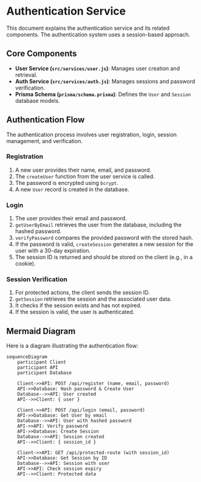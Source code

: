 # Authentication Service

This document explains the authentication service and its related components. The authentication system uses a session-based approach.

## Core Components

- **User Service (`src/services/user.js`)**: Manages user creation and retrieval.
- **Auth Service (`src/services/auth.js`)**: Manages sessions and password verification.
- **Prisma Schema (`prisma/schema.prisma`)**: Defines the `User` and `Session` database models.

## Authentication Flow

The authentication process involves user registration, login, session management, and verification.

### Registration

1.  A new user provides their name, email, and password.
2.  The `createUser` function from the user service is called.
3.  The password is encrypted using `bcrypt`.
4.  A new `User` record is created in the database.

### Login

1.  The user provides their email and password.
2.  `getUserByEmail` retrieves the user from the database, including the hashed password.
3.  `verifyPassword` compares the provided password with the stored hash.
4.  If the password is valid, `createSession` generates a new session for the user with a 30-day expiration.
5.  The session ID is returned and should be stored on the client (e.g., in a cookie).

### Session Verification

1.  For protected actions, the client sends the session ID.
2.  `getSession` retrieves the session and the associated user data.
3.  It checks if the session exists and has not expired.
4.  If the session is valid, the user is authenticated.

## Mermaid Diagram

Here is a diagram illustrating the authentication flow:

```mermaid
sequenceDiagram
    participant Client
    participant API
    participant Database

    Client->>API: POST /api/register (name, email, password)
    API->>Database: Hash password & Create User
    Database-->>API: User created
    API-->>Client: { user }

    Client->>API: POST /api/login (email, password)
    API->>Database: Get User by email
    Database-->>API: User with hashed password
    API->>API: Verify password
    API->>Database: Create Session
    Database-->>API: Session created
    API-->>Client: { session_id }

    Client->>API: GET /api/protected-route (with session_id)
    API->>Database: Get Session by ID
    Database-->>API: Session with user
    API->>API: Check session expiry
    API-->>Client: Protected data
```
